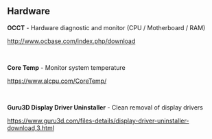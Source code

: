 ## Hardware

**OCCT** - Hardware diagnostic and monitor (CPU / Motherboard / RAM)

http://www.ocbase.com/index.php/download

&nbsp;
&nbsp;

**Core Temp** - Monitor system temperature

https://www.alcpu.com/CoreTemp/

&nbsp;
&nbsp;


**Guru3D Display Driver Uninstaller** - Clean removal of display drivers

https://www.guru3d.com/files-details/display-driver-uninstaller-download,3.html

&nbsp;
&nbsp;
